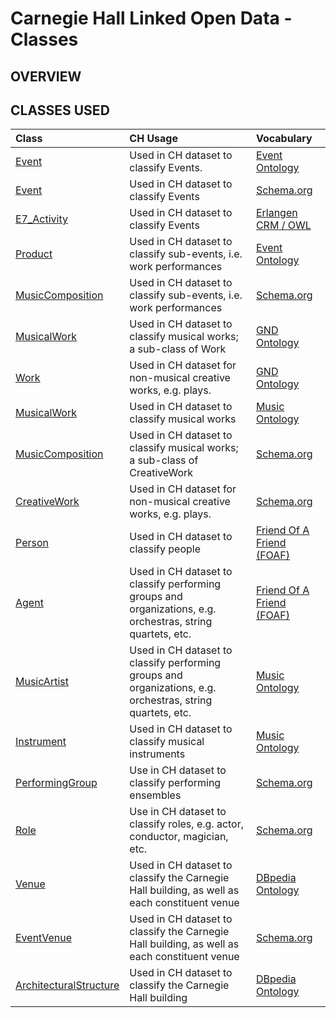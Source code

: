 # Carnegie Hall Linked Open Data - Classes

## OVERVIEW

## CLASSES USED
|Class|CH Usage|Vocabulary|
|:----|:---|:----------|
|[Event](http://purl.org/NET/c4dm/event.owl#Event)|Used in CH dataset to classify Events.|[Event Ontology](http://purl.org/NET/c4dm/event.owl)|
|[Event](http://schema.org/Event)|Used in CH dataset to classify Events|[Schema.org](http://schema.org/)|
|[E7_Activity](http://erlangen-crm.org/160714/E7_Activity)|Used in CH dataset to classify Events|[Erlangen CRM / OWL](http://erlangen-crm.org/160714/)|
|[Product](http://purl.org/NET/c4dm/event.owl#Product)|Used in CH dataset to classify sub-events, i.e. work performances|[Event Ontology](http://purl.org/NET/c4dm/event.owl)|
|[MusicComposition](http://schema.org/subEvent)|Used in CH dataset to classify sub-events, i.e. work performances|[Schema.org](http://schema.org/)|
|[MusicalWork](http://d-nb.info/standards/elementset/gnd#MusicalWork)|Used in CH dataset to classify musical works; a sub-class of Work|[GND Ontology](http://d-nb.info/standards/elementset/gnd)|
|[Work](http://d-nb.info/standards/elementset/gnd#Work)|Used in CH dataset for non-musical creative works, e.g. plays.|[GND Ontology](http://d-nb.info/standards/elementset/gnd)|
|[MusicalWork](http://purl.org/ontology/mo/MusicalWork)|Used in CH dataset to classify musical works|[Music Ontology](http://purl.org/ontology/mo/)|
|[MusicComposition](http://schema.org/MusicComposition)|Used in CH dataset to classify musical works; a sub-class of CreativeWork|[Schema.org](http://schema.org/)|
|[CreativeWork](http://schema.org/CreativeWork)|Used in CH dataset for non-musical creative works, e.g. plays.|[Schema.org](http://schema.org/)|
|[Person](http://xmlns.com/foaf/0.1/Person)|Used in CH dataset to classify people|[Friend Of A Friend (FOAF)](http://xmlns.com/foaf/0.1/)|
|[Agent](http://xmlns.com/foaf/0.1/Agent)|Used in CH dataset to classify performing groups and organizations, e.g. orchestras, string quartets, etc.|[Friend Of A Friend (FOAF)](http://xmlns.com/foaf/0.1/)|
|[MusicArtist](http://purl.org/ontology/mo/MusicArtist)|Used in CH dataset to classify performing groups and organizations, e.g. orchestras, string quartets, etc.|[Music Ontology](http://purl.org/ontology/mo/)|
|[Instrument](http://purl.org/ontology/mo/Instrument)|Used in CH dataset to classify musical instruments|[Music Ontology](http://purl.org/ontology/mo/)|
|[PerformingGroup](http://schema.org/PerformingGroup) |Use in CH dataset to classify performing ensembles|[Schema.org](http://schema.org/)|
|[Role](http://schema.org/Role) |Use in CH dataset to classify roles, e.g. actor, conductor, magician, etc.|[Schema.org](http://schema.org/)|
|[Venue](http://dbpedia.org/ontology/Venue)|Used in CH dataset to classify the Carnegie Hall building, as well as each constituent venue|[DBpedia Ontology](http://dbpedia.org/ontology/)|
|[EventVenue](http://schema.org/EventVenue)|Used in CH dataset to classify the Carnegie Hall building, as well as each constituent venue|[Schema.org](http://schema.org/)|
|[ArchitecturalStructure](http://dbpedia.org/ontology/ArchitecturalStructure)|Used in CH dataset to classify the Carnegie Hall building|[DBpedia Ontology](http://dbpedia.org/ontology/)|
